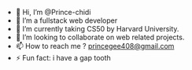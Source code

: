 - 👋 Hi, I’m @Prince-chidi
- 👀 I’m a fullstack web developer
- 🌱 I’m currently taking CS50 by Harvard University.
- 💞️ I’m looking to collaborate on web related projects.
- 📫 How to reach me ? princegee408@gmail.com 
- ⚡ Fun fact: i have a gap tooth

<!---
Prince-chidi/Prince-chidi is a ✨ special ✨ repository because its `README.md` (this file) appears on your GitHub profile.
You can click the Preview link to take a look at your changes.
--->
